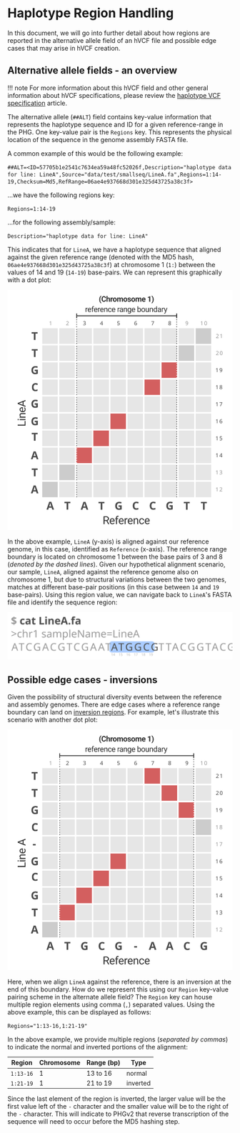 # Haplotype Region Handling

In this document, we will go into further detail about how
regions are reported in the alternative allele field of an hVCF file 
and possible edge cases that may arise in hVCF creation.

## Alternative allele fields - an overview

!!! note
    For more information about this hVCF field and other general
    information about hVCF specifications, please review the
    [haplotype VCF specification](hvcf_specifications.md) article.

The alternative allele (`##ALT`) field contains key-value information
that represents the haplotype sequence and ID for a given
reference-range in the PHG. One key-value pair is the `Regions` key.
This represents the physical location of the sequence in the genome
assembly FASTA file.

A common example of this would be the following example:

```
##ALT=<ID=57705b1e2541c7634ea59a48fc52026f,Description="haplotype data for line: LineA",Source="data/test/smallseq/LineA.fa",Regions=1:14-19,Checksum=Md5,RefRange=06ae4e937668d301e325d43725a38c3f>
```

...we have the following regions key:

```
Regions=1:14-19
```

...for the following assembly/sample:

```
Description="haplotype data for line: LineA"
```

This indicates that for `LineA`, we have a haplotype sequence that
aligned against the given reference range (denoted with the MD5 hash,
`06ae4e937668d301e325d43725a38c3f`) at chromosome 1 (`1:`) between
the values of 14 and 19 (`14-19`) base-pairs. We can represent this
graphically with a dot plot:

![](img/hvcf_region_handling/common_alignment.svg)

In the above example, `LineA` (y-axis) is aligned against our
reference genome, in this case, identified as `Reference` (x-axis).
The reference range boundary is located on chromosome 1 between the
base pairs of 3 and 8 (_denoted by the dashed lines_). Given our 
hypothetical alignment scenario, our sample, `LineA`, aligned against 
the reference genome also on chromosome 1, but due to structural
variations between the two genomes, matches at different base-pair
positions (in this case between `14` and `19` base-pairs). Using
this region value, we can navigate back to `LineA`'s FASTA file and
identify the sequence region:

![](img/hvcf_region_handling/fasta_regions.svg)


## Possible edge cases - inversions

Given the possibility of structural diversity events between the
reference and assembly genomes. There are edge cases where a
reference range boundary can land on 
[inversion regions](https://www.genome.gov/genetics-glossary/Inversion).
For example, let's illustrate this scenario with another dot plot:

![](img/hvcf_region_handling/inversion_handling.svg)

Here, when we align `LineA` against the reference, there is an 
inversion at the end of this boundary. How do we represent this using
our `Region` key-value pairing scheme in the alternate allele field?
The `Region` key can house multiple region elements using comma
(`,`) separated values. Using the above example, this can be
displayed as follows:

```
Regions="1:13-16,1:21-19"
```

In the above example, we provide multiple regions (_separated by 
commas_) to indicate the normal and inverted portions of the 
alignment:

| Region    | Chromosome | Range (bp) | Type     |
|-----------|------------|------------|----------|
| `1:13-16` | 1          | 13 to 16   | normal   |
| `1:21-19` | 1          | 21 to 19   | inverted |

Since the last element of the region is inverted, the larger value 
will be the first value left of the `-` character and the smaller
value will be to the right of the `-` character. This will indicate
to PHGv2 that reverse transcription of the sequence will need to
occur before the MD5 hashing step.


